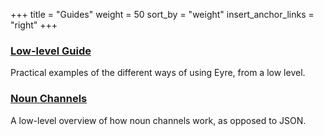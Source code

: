 +++
title = "Guides"
weight = 50
sort_by = "weight"
insert_anchor_links = "right"
+++

### [Low-level Guide](/system/kernel/eyre/guides/guide)

Practical examples of the different ways of using Eyre, from a low level.

### [Noun Channels](/system/kernel/eyre/guides/noun-channels)

A low-level overview of how noun channels work, as opposed to JSON.
